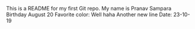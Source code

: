 This is a README for my first Git repo.
My name is Pranav Sampara
Birthday August 20
Favorite color: Well haha
Another new line
Date: 23-10-19	
